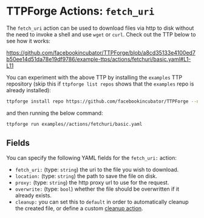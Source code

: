 # TTPForge Actions: `fetch_uri`

The `fetch_uri` action can be used to download files via http to disk without
the need to invoke a shell and use `wget` or `curl`. Check out the TTP below to
see how it works:

https://github.com/facebookincubator/TTPForge/blob/a8cd35133e4100ed7b50ee14d51da78e19df9786/example-ttps/actions/fetchuri/basic.yaml#L1-L11

You can experiment with the above TTP by installing the `examples` TTP
repository (skip this if `ttpforge list repos` shows that the `examples` repo is
already installed):

```bash
ttpforge install repo https://github.com/facebookincubator/TTPForge --name examples
```

and then running the below command:

```bash
ttpforge run examples//actions/fetchuri/basic.yaml
```

## Fields

You can specify the following YAML fields for the `fetch_uri:` action:

- `fetch_uri:` (type: `string`) the uri to the file you wish to download.
- `location:` (type: `string`) the path to save the file on disk.
- `proxy:` (type: `string`) the http proxy url to use for the request.
- `overwrite:` (type: `bool`) whether the file should be overwritten if it
  already exists.
- `cleanup:` you can set this to `default` in order to automatically cleanup the
  created file, or define a custom
  [cleanup action](https://github.com/facebookincubator/TTPForge/blob/main/docs/foundations/cleanup.md#cleanup-basics).
